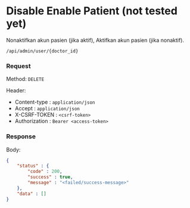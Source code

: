 # Disable Enable Patient (not tested yet)

Nonaktifkan akun pasien (jika aktif), Aktifkan akun pasien (jika nonaktif).

```
/api/admin/user/{doctor_id}
```

### Request

Method: ``DELETE``

Header:
- Content-type : ``application/json``
- Accept : ``application/json``
- X-CSRF-TOKEN : ``<csrf-token>``
- Authorization : ``Bearer <access-token>``

### Response

Body: 
```json
{
	"status" : {
		"code" : 200,
		"success" : true,
		"message" : "<failed/success-message>"
	},
	"data" : []
}
```

